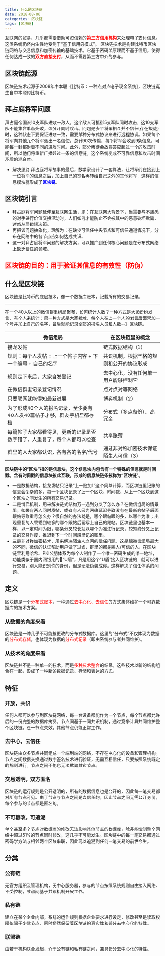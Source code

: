 ```yaml
---
title: 什么是区块链
date: 2018-08-06
categories: 区块链
tags: [区块链]
---
```

互联网的贸易，几乎都需要借助可资信赖的<font color="red">**第三方信用机构**</font>来处理电子支付信息。这类系统仍然内生性地受制于“基于信用的模式”。
区块链技术是构建比特币区块链网络与交易信息和加密传输的基础技术。它基于密码学原理而不基于信用，使得任何达成一致的<font color="red">**双方直接支付**</font>，从而不需要第三方中介的参与。

## 区块链起源
区块链技术起源于2008年中本聪《比特币：一种点对点电子现金系统》，区块链诞生自中本聪的比特币。

## 拜占庭将军问题
拜占庭帝国派10支军队进攻一敌人，这个敌人可抵御5支军队同时攻击，这10支军队不能集合单点突破，须分开同时攻击。问题是多个将军相互并不信任(存在叛徒)时，这种状态下要保证进攻一致，需要某种分布式协议来进行远程协调。如果每个将军向其他九个将军派出一名信使，总计90次传输，每个将军会收到9条信息，可能每一封都附着不同的进攻时间。此外，部分叛徒会故意答应超过一个的攻击时间，所以他们将重新广播超过一条的信息链。这个系统变成不可靠信息和攻击时间矛盾的混合体。
- 解决思路
拜占庭将军故事的最后，数学家设计了一套算法，让将军们在接到上一位将军的信息之后，加上自己的签名再转给自己之外的其他将军，这样的信息模块就形成了<font color="blue">**区块链**</font>。

## 区块链引言
- 拜占庭将军问题延伸至互联网生活，即：在互联网大背景下，当需要与不熟悉的对手进行价值交换活动时，人们如何才能防止不会被其中的恶意破坏欺骗、迷惑从而错误决策。
- 再把该问题抽象化，理解为：在缺少可信任中央节点和可信任通道情况下，分布在网络中的各节点应如何达成共识。
- 这一对拜占庭将军问题的解决方案，可以推广到任何核心问题是在分布式网络上缺乏信任的领域。

## <font color="red">**区块链的目的：用于验证其信息的有效性（防伪）**</font>

## 什么是区块链
区块链是比特币的底层技术，像一个数据库账本，记载所有的交易记录。
***
在一个40人以上的微信群里组局聚餐，如何统计人数？一种方式是大家纷纷发言，有个人来统计；另一种方式是大家接龙，每个人在上一个人的发言后面累加一个号并加上自己的名字，最后就能记录全部的报名人员和人数--》区块链。

微信组局  | 在区块链里的概念
 ------ | ------ |
接龙发帖 | 链式数据结构（1）
规则：每个人发帖 = 上一个帖子内容 + 下一个编号 + 自己的名字 | 共识机制，根据严格的规则和公开的协议形成
规则定下来后，大家自发登记 | 去中心化，没有任何单一用户能够控制它
在微信群里记录登记情况 | 点对点对等网络
只要联网就能得知最新进展 | 博弈机制（2）
为了形成40个人的报名记录，至少要有40人发40篇帖子才够，群友手机里都存档 | 分布式（多点备份）、高冗余
每篇帖子大家都看得见，更新的记录是否数字错了，人重复了，每个人都可以检查 | 共享账薄
群里的人大家都认识，各有各的名字/代号 | 通过非对称加密技术保证陌生人可信（3）
<strong>区块链中的“区块”指的是信息块，这个信息块内包含有一个特殊的信息就是时间戳。含有时间戳的信息块彼此互联，形成的信息块链条被称为“区块链”。</strong>
- 一是数据结构，接龙发帖只记录“上一贴加1”这个简单计算，而区块链里记账的信息会复杂的多，每一个区块记录了上一个区块、时间戳、从上一个区块到这个区块之间发生的所有交易记录。
- 二是博弈机制，用来解决链式结构万一遇到分叉了怎么办？在微信组局的情景里，如果有两人同时发帖、或者有人因为网络延迟导致没有在最新的帖子后面跟帖导致重号怎么办？很自然的办法就是，哪个跟帖跟的多，以哪个为准；出现重复的人乖乖到较多的哪个跟帖后面写上自己的跟帖。区块链里也基本一样，以一定时间为限，哪条分叉较长就以哪个为准进行记录，较短的分叉上记录的交易作废，推迟到下一个时间段里记的账里。
- 三是非对称加密技术，用来解决陌生人之间的信任问题。这是跟微信组局最大的不同，微信的认证帮助用户做了过滤，群里的都是熟人/可信的人。在区块链里利用哈希、PKI公钥体系为每个人制作了一个唯一密码生成的唯一地址，功能类似于国内网银用的“U盾”，凡是用这个"U盾"接入区块链的，就可以进行交易，别人能识别你的身份，但是无法伪装成你。这样解决了信任体系的问题。
## 定义
区块链是一个<font color="red">分布式账本</font>，一种通过<font color="red">去中心化、去信任</font>的方式集体维护一个可靠数据库的技术方案。
### 从数据的角度来看
区块链是一种几乎不可能被更改的分布式数据库。这里的“分布式”不仅体现为数据的<font color="red">分布式存储</font>，也体现为数据的<font color="red">分布式记录</font>（即由系统参与者共同维护）。
### 从技术的角度来看
区块链并不是一种单一的技术，而是<font color="red">多种技术整合</font>的结果。这些技术以新的结构组合在一起，形成了一种新的数据记录、存储和表达的方式。
## 特征
### 开放，共识
任何人都可以参与到区块链网络，每一台设备都能作为一个节点，每个节点都允许后的一份完整的数据库拷贝。节点间基于一同共识机制，通过竞争计算共同维护整个区块链。任一节点失效，其他节点仍能正常工作。
### 去中心，去信任
区块链由众多节点共同组成一个端到端的网络，不存在中心化的设备和管理机构。节点之间数据交换通过数字签名技术进行验证，无需互相信任，只要按照系统既定的规则进行，节点之间不能也无法欺骗其它节点。
### 交易透明，双方匿名
区块链的运行规则是公开透明的，所有的数据信息也是公开的，因此每一笔交易都对所有节点可见。由于节点与节点之间是去信任的，因此节点之间无需公开身份，每个参与的节点都是匿名的。
### 不可篡改，可追溯
单个甚至多个节点对数据库的修改无法影响其他节点的数据库，除非能控制整个网络中超过51%的节点同时修改，这几乎不可能发生。区块链中的每一笔交易都通过密码学方法与相邻两个区块串联，因此可以追溯到任何一笔交易的前世今生。
## 分类
### 公有链
无官方组织及管理机构，无中心服务器，参与的节点按照系统规则自由接入网络、不受控制，节点间基于共识机制开展工作。
### 私有链
建立在某个企业内部，系统的运作规则根据企业要求进行设定，修改甚至是读取权限仅限于少数节点，同时仍然保留着区块链的真实性和部分去中心化的特性。
### 联盟链
由若干机构联合发起，介于公有链和私有链之间，兼具部分去中心化的特性。
